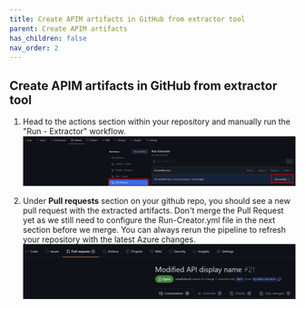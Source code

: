 ```yaml
---
title: Create APIM artifacts in GitHub from extractor tool
parent: Create APIM artifacts
has_children: false
nav_order: 2
---
```



## Create APIM artifacts in GitHub from extractor tool


1. Head to the actions section within your repository and manually run the  "Run - Extractor" workflow. ![pipeline variable group](../../assets/images/GithubActionsRunExtractor.png)

3. Under **Pull requests** section on your github repo, you should see a new pull request with the extracted artifacts. Don't merge the Pull Request yet as we still need to configure the Run-Creator.yml file in the next section before we merge. You can always rerun the pipeline to refresh your repository with the latest Azure changes.
![create-pr-extractor](../../assets/images/PullRequest.png) 
    


